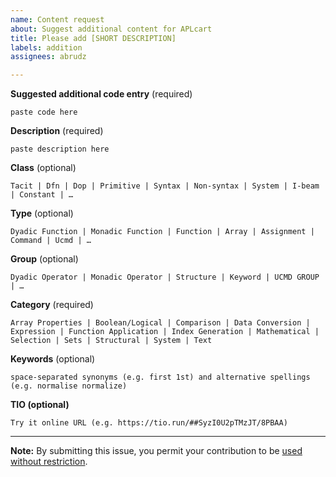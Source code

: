 ```yaml
---
name: Content request
about: Suggest additional content for APLcart
title: Please add [SHORT DESCRIPTION]
labels: addition
assignees: abrudz

---
```


**Suggested additional code entry** (required)
```
paste code here
```

**Description** (required)
```
paste description here
```

**Class** (optional)
```
Tacit | Dfn | Dop | Primitive | Syntax | Non-syntax | System | I-beam | Constant | …
```

**Type** (optional)
```
Dyadic Function | Monadic Function | Function | Array | Assignment | Command | Ucmd | …
```

**Group** (optional)
```
Dyadic Operator | Monadic Operator | Structure | Keyword | UCMD GROUP | …
```

**Category** (required)
```
Array Properties | Boolean/Logical | Comparison | Data Conversion | Expression | Function Application | Index Generation | Mathematical | Selection | Sets | Structural | System | Text
```

**Keywords** (optional)
```
space-separated synonyms (e.g. first 1st) and alternative spellings (e.g. normalise normalize)
```
**TIO (optional)**
```
Try it online URL (e.g. https://tio.run/##SyzI0U2pTMzJT/8PBAA)
```
---
**Note:** By submitting this issue, you permit your contribution to be [used without restriction](../../blob/master/LICENSE).
